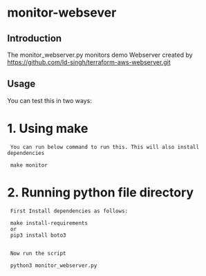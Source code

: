 # monitor-websever
## Introduction

The monitor_webserver.py monitors demo Webserver created by https://github.com/ld-singh/terraform-aws-webserver.git

## Usage

You can test this in two ways:
# 1. Using make
     You can run below command to run this. This will also install dependencies
     
     make monitor
# 2. Running python file directory

     First Install dependencies as follows:
     
     make install-requirements
     or
     pip3 install boto3
     
     
     Now run the script
     
     python3 monitor_webserver.py
   
